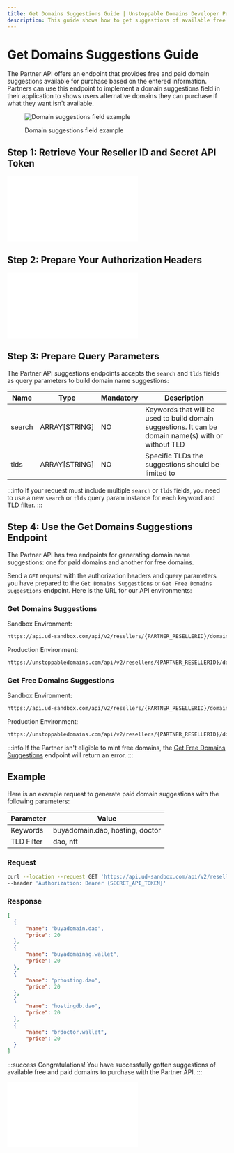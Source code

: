 ```yaml
---
title: Get Domains Suggestions Guide | Unstoppable Domains Developer Portal
description: This guide shows how to get suggestions of available free and paid domains to purchase with your Partner account.
---
```


# Get Domains Suggestions Guide

The Partner API offers an endpoint that provides free and paid domain suggestions available for purchase based on the entered information. Partners can use this endpoint to implement a domain suggestions field in their application to shows users alternative domains they can purchase if what they want isn't available.

<figure>

![Domain suggestions field example](/images/domain-suggestions-field.png '#width=70%;')

<figcaption>Domain suggestions field example</figcaption>
</figure>

## Step 1: Retrieve Your Reseller ID and Secret API Token

<embed src="/snippets/_reseller-id-location.md" />

## Step 2: Prepare Your Authorization Headers

<embed src="/snippets/_auth-headers-preparation.md" />

## Step 3: Prepare Query Parameters

The Partner API suggestions endpoints accepts the `search` and `tlds` fields as query parameters to build domain name suggestions:

| Name | Type | Mandatory | Description |
| - | - | - | - |
| search | ARRAY[STRING] | NO | Keywords that will be used to build domain suggestions. It can be domain name(s) with or without TLD |
| tlds | ARRAY[STRING] | NO | Specific TLDs the suggestions should be limited to |

:::info
If your request must include multiple `search` or `tlds` fields, you need to use a new `search` or `tlds` query param instance for each keyword and TLD filter.
:::

## Step 4: Use the Get Domains Suggestions Endpoint

The Partner API has two endpoints for generating domain name suggestions: one for paid domains and another for free domains.

Send a `GET` request with the authorization headers and query parameters you have prepared to the `Get Domains Suggestions` or `Get Free Domains Suggestions` endpoint. Here is the URL for our API environments:

### Get Domains Suggestions

Sandbox Environment:

```bash
https://api.ud-sandbox.com/api/v2/resellers/{PARTNER_RESELLERID}/domains/suggestions?search={KEYWORD}&tlds={TLD_TO_FILTER}
```

Production Environment:

```bash
https://unstoppabledomains.com/api/v2/resellers/{PARTNER_RESELLERID}/domains/suggestions?search={KEYWORD}&tlds={TLD_TO_FILTER}
```

### Get Free Domains Suggestions

Sandbox Environment:

```bash
https://api.ud-sandbox.com/api/v2/resellers/{PARTNER_RESELLERID}/domains/suggestions/free?search={KEYWORD}&tlds={TLD_TO_FILTER}
```

Production Environment:

```bash
https://unstoppabledomains.com/api/v2/resellers/{PARTNER_RESELLERID}/domains/suggestions/free?search={KEYWORD}&tlds={TLD_TO_FILTER}
```

:::info
If the Partner isn't eligible to mint free domains, the [Get Free Domains Suggestions](https://docs.unstoppabledomains.com/openapi/reference/#operation/GetDomainsSuggestionsFree) endpoint will return an error.
:::

## Example

Here is an example request to generate paid domain suggestions with the following parameters:

| Parameter | Value |
| - | - |
| Keywords | buyadomain.dao, hosting, doctor |
| TLD Filter | dao, nft |

### Request

```bash
curl --location --request GET 'https://api.ud-sandbox.com/api/v2/resellers/{PARTNER_RESELLERID}/domains/suggestions?search=buyadomain.dao&search=hosting&search=doctor&tlds=dao&tlds=wallet' \
--header 'Authorization: Bearer {SECRET_API_TOKEN}'
```

### Response

```json
[
  {
      "name": "buyadomain.dao",
      "price": 20
  },
  {
      "name": "buyadomainag.wallet",
      "price": 20
  },
  {
      "name": "prhosting.dao",
      "price": 20
  },
  {
      "name": "hostingdb.dao",
      "price": 20
  },
  {
      "name": "brdoctor.wallet",
      "price": 20
  }
]
```

:::success Congratulations!
You have successfully gotten suggestions of available free and paid domains to purchase with the Partner API.
:::

<embed src="/snippets/_discord.md" />
